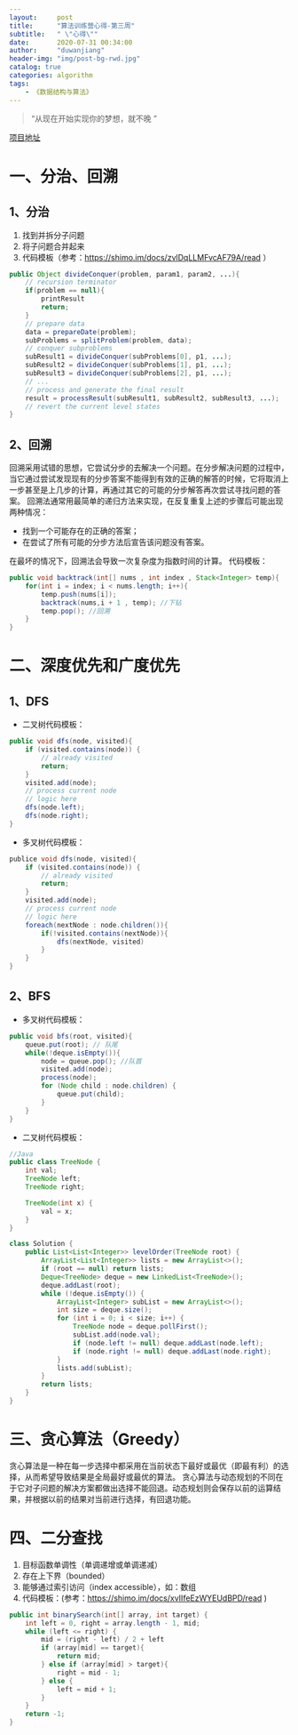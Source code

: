 ```yaml
---
layout: 	post
title: 		"算法训练营心得-第三周"
subtitle:	" \"心得\""
date:		2020-07-31 00:34:00
author:		"duwanjiang"
header-img:	"img/post-bg-rwd.jpg"
catalog: true
categories: algorithm
tags:
    - 《数据结构与算法》
---
```


> “从现在开始实现你的梦想，就不晚 ”

[项目地址](https://github.com/duwanjiang/AlgorithmQIUZHAO)

# 一、分治、回溯
## 1、分治
1. 找到并拆分子问题
2. 将子问题合并起来
3. 代码模板（参考：https://shimo.im/docs/zvlDqLLMFvcAF79A/read ）

```java
public Object divideConquer(problem, param1, param2, ...){
    // recursion terminator
    if(problem == null){
        printResult
        return;    
    }
    // prepare data
    data = prepareDate(problem);
    subProblems = splitProblem(problem, data);
    // conquer subproblems
    subResult1 = divideConquer(subProblems[0], p1, ...);
    subResult2 = divideConquer(subProblems[1], p1, ...);
    subResult3 = divideConquer(subProblems[2], p1, ...);
    // ...
    // process and generate the final result
    result = processResult(subResult1, subResult2, subResult3, ...);
    // revert the current level states
}
```

## 2、回溯

回溯采用试错的思想，它尝试分步的去解决一个问题。在分步解决问题的过程中，当它通过尝试发现现有的分步答案不能得到有效的正确的解答的时候，它将取消上一步甚至是上几步的计算，再通过其它的可能的分步解答再次尝试寻找问题的答案。
回溯法通常用最简单的递归方法来实现，在反复重复上述的步骤后可能出现两种情况：
* 找到一个可能存在的正确的答案；
* 在尝试了所有可能的分步方法后宣告该问题没有答案。

在最坏的情况下，回溯法会导致一次复杂度为指数时间的计算。
代码模板：

``` java
public void backtrack(int[] nums , int index , Stack<Integer> temp){
    for(int i = index; i < nums.length; i++){
        temp.push(nums[i]);
        backtrack(nums,i + 1 , temp); //下钻
        temp.pop(); //回溯
    }
}
```


# 二、深度优先和广度优先

## 1、DFS
* 二叉树代码模板：

```java
public void dfs(node, visited){
    if (visited.contains(node)) {
        // already visited
        return;
    }
    visited.add(node);
    // process current node
    // logic here
    dfs(node.left);
    dfs(node.right);
}
```

* 多叉树代码模板：

``` java
publice void dfs(node, visited){
    if (visited.contains(node)) {
        // already visited
        return;
    }
    visited.add(node);
    // process current node
    // logic here
    foreach(nextNode : node.children()){
        if(!visited.contains(nextNode)){
            dfs(nextNode, visited)
        }
    }
}
```

## 2、BFS

* 多叉树代码模板：

```java
public void bfs(root, visited){
    queue.put(root); // 队尾
    while(!deque.isEmpty()){
        node = queue.pop(); //队首
        visited.add(node);
        process(node);
        for (Node child : node.children) {
            queue.put(child);
        }
    }
}
```

* 二叉树代码模板：

``` java
//Java
public class TreeNode {
    int val;
    TreeNode left;
    TreeNode right;

    TreeNode(int x) {
        val = x;
    }
}

class Solution {
    public List<List<Integer>> levelOrder(TreeNode root) {
        ArrayList<List<Integer>> lists = new ArrayList<>();
        if (root == null) return lists;
        Deque<TreeNode> deque = new LinkedList<TreeNode>();
        deque.addLast(root);
        while (!deque.isEmpty()) {
            ArrayList<Integer> subList = new ArrayList<>();
            int size = deque.size();
            for (int i = 0; i < size; i++) {
                TreeNode node = deque.pollFirst();
                subList.add(node.val);
                if (node.left != null) deque.addLast(node.left);
                if (node.right != null) deque.addLast(node.right);
            }
            lists.add(subList);
        }
        return lists;
    }
}

```

# 三、贪心算法（Greedy）
贪心算法是一种在每一步选择中都采用在当前状态下最好或最优（即最有利）的选择，从而希望导致结果是全局最好或最优的算法。
贪心算法与动态规划的不同在于它对子问题的解决方案都做出选择不能回退。动态规划则会保存以前的运算结果，并根据以前的结果对当前进行选择，有回退功能。

# 四、二分查找
1. 目标函数单调性（单调递增或单调递减）
2. 存在上下界（bounded）
3. 能够通过索引访问（index accessible），如：数组
4. 代码模板：(参考：https://shimo.im/docs/xvIIfeEzWYEUdBPD/read )


``` java
public int binarySearch(int[] array, int target) {
    int left = 0, right = array.length - 1, mid;
    while (left <= right) {
        mid = (right - left) / 2 + left
        if (array[mid] == target){
            return mid;
        } else if (array[mid] > target){
            right = mid - 1;
        } else {
            left = mid + 1;
        }
    }
    return -1;
}
```